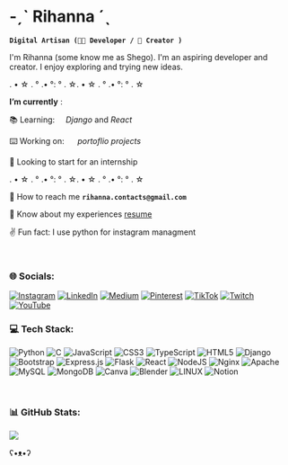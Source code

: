 # -ˏˋ Rihanna ˊˎ

**`Digital Artisan (👩‍💻 Developer / 📸 Creator )`**

I'm Rihanna (some know me as Shego). I'm an aspiring developer and creator. I enjoy exploring and trying new ideas. <br>

. • ☆ . ° .• °: ° . ☆. • ☆ . ° .• °: ° . ☆

**I’m currently** :

📚 Learning:&nbsp;&nbsp;&nbsp;&nbsp;&nbsp;_Django_ and _React_<br>

⌨️ Working on:&nbsp;&nbsp;&nbsp;&nbsp;&nbsp; _portoflio projects_<br>

👥 Looking to start for an internship

. • ☆ . ° .• °: ° . ☆. • ☆ . ° .• °: ° . ☆

📧 How to reach me **`rihanna.contacts@gmail.com`**

📄 Know about my experiences [resume](link)

&#9996; Fun fact: I use python for instagram managment

<br>

### 🌐 Socials:

[![Instagram](https://img.shields.io/badge/Instagram-%23E4405F.svg?logo=Instagram&logoColor=white)](https://www.instagram.com/shego.codes/) [![LinkedIn](https://img.shields.io/badge/LinkedIn-%230077B5.svg?logo=linkedin&logoColor=white)](https://www.linkedin.com/in/rihanna-ali-saeid/) [![Medium](https://img.shields.io/badge/Medium-12100E?logo=medium&logoColor=white)](https://medium.com/@rihannas) [![Pinterest](https://img.shields.io/badge/Pinterest-%23E60023.svg?logo=Pinterest&logoColor=white)](https://pinterest.com/lll) [![TikTok](https://img.shields.io/badge/TikTok-%23000000.svg?logo=TikTok&logoColor=white)](https://tiktok.com/@lll) [![Twitch](https://img.shields.io/badge/Twitch-%239146FF.svg?logo=Twitch&logoColor=white)](https://twitch.tv/ll) [![YouTube](https://img.shields.io/badge/YouTube-%23FF0000.svg?logo=YouTube&logoColor=white)](https://youtube.com/@lll)

### 💻 Tech Stack:

![Python](https://img.shields.io/badge/python-3670A0?style=for-the-badge&logo=python&logoColor=ffdd54) ![C](https://img.shields.io/badge/c-%2300599C.svg?style=for-the-badge&logo=c&logoColor=white) ![JavaScript](https://img.shields.io/badge/javascript-%23323330.svg?style=for-the-badge&logo=javascript&logoColor=%23F7DF1E) ![CSS3](https://img.shields.io/badge/css3-%231572B6.svg?style=for-the-badge&logo=css3&logoColor=white) ![TypeScript](https://img.shields.io/badge/typescript-%23007ACC.svg?style=for-the-badge&logo=typescript&logoColor=white) ![HTML5](https://img.shields.io/badge/html5-%23E34F26.svg?style=for-the-badge&logo=html5&logoColor=white) ![Django](https://img.shields.io/badge/django-%23092E20.svg?style=for-the-badge&logo=django&logoColor=white) ![Bootstrap](https://img.shields.io/badge/bootstrap-%23563D7C.svg?style=for-the-badge&logo=bootstrap&logoColor=white) ![Express.js](https://img.shields.io/badge/express.js-%23404d59.svg?style=for-the-badge&logo=express&logoColor=%2361DAFB) ![Flask](https://img.shields.io/badge/flask-%23000.svg?style=for-the-badge&logo=flask&logoColor=white) ![React](https://img.shields.io/badge/react-%2320232a.svg?style=for-the-badge&logo=react&logoColor=%2361DAFB) ![NodeJS](https://img.shields.io/badge/node.js-6DA55F?style=for-the-badge&logo=node.js&logoColor=white) ![Nginx](https://img.shields.io/badge/nginx-%23009639.svg?style=for-the-badge&logo=nginx&logoColor=white) ![Apache](https://img.shields.io/badge/apache-%23D42029.svg?style=for-the-badge&logo=apache&logoColor=white) ![MySQL](https://img.shields.io/badge/mysql-%2300f.svg?style=for-the-badge&logo=mysql&logoColor=white) ![MongoDB](https://img.shields.io/badge/MongoDB-%234ea94b.svg?style=for-the-badge&logo=mongodb&logoColor=white) ![Canva](https://img.shields.io/badge/Canva-%2300C4CC.svg?style=for-the-badge&logo=Canva&logoColor=white) ![Blender](https://img.shields.io/badge/blender-%23F5792A.svg?style=for-the-badge&logo=blender&logoColor=white) ![LINUX](https://img.shields.io/badge/Linux-FCC624?style=for-the-badge&logo=linux&logoColor=black) ![Notion](https://img.shields.io/badge/Notion-%23000000.svg?style=for-the-badge&logo=notion&logoColor=white)

<br>

### 📊 GitHub Stats:

![](https://github-readme-stats.vercel.app/api/top-langs/?username=rihannas&theme=dracula&hide_border=false&include_all_commits=true&count_private=false&layout=compact)

ʕ•ᴥ•ʔ
